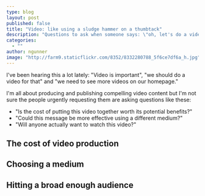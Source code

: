 ```yaml
---
type: blog
layout: post
published: false
title: "Video: like using a sludge hammer on a thumbtack"
description: "Questions to ask when someone says: \"oh, let's do a video"
categories: 
  - ""
author: ngunner
image: "http://farm9.staticflickr.com/8352/8332280788_5f6ce7df6a_h.jpg"
---
```


I've been hearing this a lot lately: "Video is important", "we should do a video for that" and "we need to see more videos on our homepage."

I'm all about producing and publishing compelling video content but I'm not sure the people urgently requesting them are asking questions like these: 
- "Is the cost of putting this video together worth its potential benefits?"
- "Could this message be more effective using a different medium?"
- "Will anyone actually want to watch this video?"

## The cost of video production
## Choosing a medium
## Hitting a broad enough audience